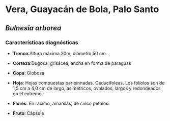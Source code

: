 # Vera, Guayacán de Bola, Palo Santo
## *_Bulnesia arborea_*
### Características diagnósticas

* **Tronco**:Altura máxima 20m, diámetro 50 cm. 

* **Corteza**:Dugosa, grisácea, ancha en forma de paraguas

* **Copa**: Globosa

* **Hoja**: Hojas compuestas paripinnadas. Caducifoleas. Los folíolos son de 1,5 cm a 4,0 cm de largo, asimétricos, ovalados, largos y redondeados en el extremo.

* **Flores**: En racimo, amarillas, de cinco pétalos. 

* **Fruto**: Cápsula